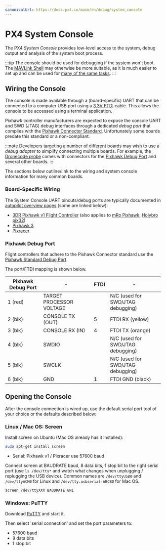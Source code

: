 ```yaml
---
canonicalUrl: https://docs.px4.io/main/en/debug/system_console
---
```


# PX4 System Console

The PX4 *System Console* provides low-level access to the system, debug output and analysis of the system boot process.

:::tip
The console should be used for debugging if the system won't boot.
The [MAVLink Shell](../debug/mavlink_shell.md) may otherwise be more suitable, as it is much easier to set up and can be used for [many of the same tasks](../debug/consoles.md#console_vs_shell).
:::

## Wiring the Console

The console is made available through a (board-specific) UART that can be connected to a computer USB port using a [3.3V FTDI](https://www.digikey.com/product-detail/en/TTL-232R-3V3/768-1015-ND/1836393) cable.
This allows the console to be accessed using a terminal application.

Pixhawk controller manufacturers are expected to expose the console UART and SWD (JTAG) debug interfaces through a dedicated *debug port* that complies with the [Pixhawk Connector Standard](#pixhawk_debug_port).
Unfortunately some boards predate this standard or a non-compliant.

:::note
Developers targeting a number of different boards may wish to use a *debug adapter* to simplify connecting multiple boards.
For example, the [Dronecode probe](https://kb.zubax.com/display/MAINKB/Dronecode+Probe+documentation) comes with connectors for the [Pixhawk Debug Port](#pixhawk_debug_port) and several other boards.
:::

The sections below outline/link to the wiring and system console information for many common boards.


### Board-Specific Wiring

The System Console UART pinouts/debug ports are typically documented in [autopilot overview pages](../flight_controller/README.md) (some are linked below):
- [3DR Pixhawk v1 Flight Controller](../flight_controller/pixhawk.md#console-port) (also applies to 
[mRo Pixhawk](../flight_controller/mro_pixhawk.md#debug-ports), [Holybro pix32](../flight_controller/holybro_pix32.md#debug-port))
- [Pixhawk 3](../flight_controller/pixhawk3_pro.md#debug-port)
- [Pixracer](../flight_controller/pixracer.md#debug-port)


<a id="pixhawk_debug_port"></a>
### Pixhawk Debug Port

Flight controllers that adhere to the Pixhawk Connector standard use the [Pixhawk Standard Debug Port](https://pixhawk.org/pixhawk-connector-standard/#dronecode_debug).

The port/FTDI mapping is shown below.

Pixhawk Debug Port | - | FTDI | -
--- | --- | --- | ---
1 (red) | TARGET PROCESSOR VOLTAGE | | N/C (used for SWD/JTAG debugging)
2 (blk) | CONSOLE TX (OUT) | 5 | FTDI RX (yellow)
3 (blk) | CONSOLE RX (IN) | 4 | FTDI TX (orange)
4 (blk) | SWDIO | | N/C (used for SWD/JTAG debugging)
5 (blk) | SWCLK | | N/C (used for SWD/JTAG debugging)
6 (blk) | GND | 1 | FTDI GND (black)

## Opening the Console

After the console connection is wired up, use the default serial port tool of your choice or the defaults described below:

### Linux / Mac OS: Screen

Install screen on Ubuntu (Mac OS already has it installed):

```bash
sudo apt-get install screen
```

* Serial: Pixhawk v1 / Pixracer use 57600 baud

Connect screen at BAUDRATE baud, 8 data bits, 1 stop bit to the right serial port (use `ls /dev/tty*` and watch what changes when unplugging / replugging the USB device). Common names are `/dev/ttyUSB0` and `/dev/ttyACM0` for Linux and `/dev/tty.usbserial-ABCBD` for Mac OS.

```bash
screen /dev/ttyXXX BAUDRATE 8N1
```

### Windows: PuTTY

Download [PuTTY](http://www.chiark.greenend.org.uk/~sgtatham/putty/download.html) and start it.

Then select 'serial connection' and set the port parameters to:

* 57600 baud
* 8 data bits
* 1 stop bit
